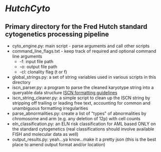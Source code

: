 *__HutchCyto__*
==============================================================================

Primary directory for the Fred Hutch standard cytogenetics processing pipeline
------------------------------------------------------------------------------

* cyto_engine.py: main script - parse arguments and call other scripts
* command_line_flags.txt - keep track of required and optional command line arguments
	* -f: input file path
	* -o: output file path
	* -cl: clonality flag (t or f)
* global_strings.py: a set of string variables used in various scripts in this directory
* iscn_parser.py: a program to parse the cleaned karyotype string into a queryable data structure [ISCN formatting guidelines](http://www.cydas.org/Docs/ISCNAnalyser/Analysis.html)
* iscn_string_cleaner.py: a simple script to clean up the ISCN string by stripping off trailing or leading free text, accounting for common and unambiguous formatting irregularities
* parse_abnormalities.py: create a list of "types" of abnormalities by chromosome and arm (e.g. any deletion of 12p) with cell counts
* eln_classification.py: an ELN risk classification for AML based ONLY on the standard cytogenetics (real classifications should involve available FISH and molecular data as well)
* output_results.py: yeah...ya know...make it a pretty json (this is the best place to amend output format and/or location)
